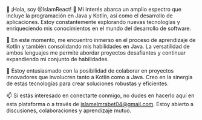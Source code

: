 👋 ¡Hola, soy @IslamReact!
👀 Mi interés abarca un amplio espectro que incluye la programación en Java y Kotlin, 
así como el desarrollo de aplicaciones. Estoy constantemente explorando nuevas tecnologías y 
enriqueciendo mis conocimientos en el mundo del desarrollo de software.


🌱 En este momento, me encuentro inmerso en el proceso de aprendizaje de Kotlin 
y también consolidando mis habilidades en Java. La versatilidad de ambos lenguajes
me permite abordar proyectos desafiantes y continuar expandiendo mi conjunto de habilidades.


💞️ Estoy entusiasmado con la posibilidad de colaborar en proyectos innovadores que involucren 
tanto a Kotlin como a Java. Creo en la sinergia de estas tecnologías para crear soluciones robustas y eficientes.


📫 Si estás interesado en conectarte conmigo, no dudes en hacerlo aquí en esta plataforma o a 
través de islamelmrabet04@gmail.com. Estoy abierto a discusiones, colaboraciones y aprendizaje mutuo.

<!---
IslamReact/IslamReact is a ✨ special ✨ repository because its `README.md` (this file) appears on your GitHub profile.
You can click the Preview link to take a look at your changes.
--->
